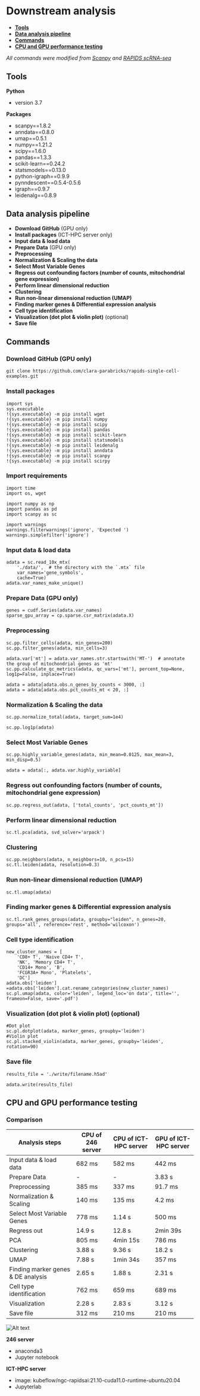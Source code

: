 # Downstream analysis
- [**Tools**](#Tools)
- [**Data analysis pipeline**](#Data-analysis-pipeline)
- [**Commands**](#Commands)
- [**CPU and GPU performance testing**](#CPU-and-GPU-performance-testing)

_All commands were modified from [Scanpy](https://scanpy-tutorials.readthedocs.io/en/latest/pbmc3k.html) and [RAPIDS scRNA-seq](https://github.com/clara-parabricks/rapids-single-cell-examples)_

## Tools
**Python** 
- version 3.7

**Packages**
- scanpy==1.8.2
- anndata==0.8.0
- umap==0.5.1
- numpy==1.21.2
- scipy==1.6.0
- pandas==1.3.3
- scikit-learn==0.24.2
- statsmodels==0.13.0
- python-igraph==0.9.9
- pynndescent==0.5.4-0.5.6
- igraph==0.9.7
- leidenalg==0.8.9

## Data analysis pipeline
- **Download GitHub** (GPU only)
- **Install packages** (ICT-HPC server only)
- **Input data & load data**
- **Prepare Data** (GPU only)
- **Preprocessing**
- **Normalization & Scaling the data**
- **Select Most Variable Genes**
- **Regress out confounding factors (number of counts, mitochondrial gene expression)**
- **Perform linear dimensional reduction**
- **Clustering**
- **Run non-linear dimensional reduction (UMAP)**
- **Finding marker genes  & Differential expression analysis**
- **Cell type identification**
- **Visualization (dot plot & violin plot)** (optional)
- **Save file**


## Commands
### Download GitHub (GPU only)
```
git clone https://github.com/clara-parabricks/rapids-single-cell-examples.git
```

### Install packages
``` {python}
import sys
sys.executable
!{sys.executable} -m pip install wget
!{sys.executable} -m pip install numpy
!{sys.executable} -m pip install scipy
!{sys.executable} -m pip install pandas
!{sys.executable} -m pip install scikit-learn
!{sys.executable} -m pip install statsmodels
!{sys.executable} -m pip install leidenalg
!{sys.executable} -m pip install anndata
!{sys.executable} -m pip install scanpy
!{sys.executable} -m pip install scirpy
```

### Import requirements
``` {python}
import time
import os, wget

import numpy as np
import pandas as pd
import scanpy as sc

import warnings
warnings.filterwarnings('ignore', 'Expected ')
warnings.simplefilter('ignore')
```

### Input data & load data
``` {python}
adata = sc.read_10x_mtx(
    './data/',  # the directory with the `.mtx` file
    var_names='gene_symbols',
    cache=True) 
adata.var_names_make_unique()
```
### Prepare Data (GPU only)
``` {python}
genes = cudf.Series(adata.var_names)
sparse_gpu_array = cp.sparse.csr_matrix(adata.X)
```
### Preprocessing
``` {python}
sc.pp.filter_cells(adata, min_genes=200)
sc.pp.filter_genes(adata, min_cells=3)

adata.var['mt'] = adata.var_names.str.startswith('MT-')  # annotate the group of mitochondrial genes as 'mt'
sc.pp.calculate_qc_metrics(adata, qc_vars=['mt'], percent_top=None, log1p=False, inplace=True)

adata = adata[adata.obs.n_genes_by_counts < 3000, :]
adata = adata[adata.obs.pct_counts_mt < 20, :]
```

### Normalization & Scaling the data
``` {python}
sc.pp.normalize_total(adata, target_sum=1e4)

sc.pp.log1p(adata)
```

### Select Most Variable Genes
``` {python}
sc.pp.highly_variable_genes(adata, min_mean=0.0125, max_mean=3, min_disp=0.5)

adata = adata[:, adata.var.highly_variable]
```

### Regress out confounding factors (number of counts, mitochondrial gene expression)
``` {python}
sc.pp.regress_out(adata, ['total_counts', 'pct_counts_mt'])
```

### Perform linear dimensional reduction
``` {python}
sc.tl.pca(adata, svd_solver='arpack')
```
### Clustering
``` {python}
sc.pp.neighbors(adata, n_neighbors=10, n_pcs=15)
sc.tl.leiden(adata, resolution=0.3)
```

### Run non-linear dimensional reduction (UMAP)
``` {python}
sc.tl.umap(adata)
```

### Finding marker genes  & Differential expression analysis
``` {python}
sc.tl.rank_genes_groups(adata, groupby="leiden", n_genes=20, groups='all', reference='rest', method='wilcoxon')
```

### Cell type identification
``` {python}
new_cluster_names = [
    'CD8+ T', 'Naive CD4+ T',
    'NK', 'Memory CD4+ T',
    'CD14+ Mono', 'B',
    'FCGR3A+ Mono', 'Platelets',
    'DC']
adata.obs['leiden'] =adata.obs['leiden'].cat.rename_categories(new_cluster_names)
sc.pl.umap(adata, color='leiden', legend_loc='on data', title='', frameon=False, save='.pdf')
```

### Visualization (dot plot & violin plot) (optional)
``` {python}
#Dot plot
sc.pl.dotplot(adata, marker_genes, groupby='leiden')
#Violin plot
sc.pl.stacked_violin(adata, marker_genes, groupby='leiden', rotation=90)
```

### Save file
``` {python}
results_file = './write/filename.h5ad'
```
``` {python}
adata.write(results_file)
```

## CPU and GPU performance testing
### Comparison


| Analysis steps                | CPU of 246 server        | CPU of ICT-HPC server          | GPU of ICT-HPC server          |
|----------------------|--------------|---------------|--------------|
| Input data & load data     | 682 ms  | 582 ms  | 442 ms  | 
| Prepare Data | -   | -   | 3.83 s    |
| Preprocessing | 385 ms   | 337 ms   | 91.7 ms    |
| Normalization & Scaling | 140 ms | 135 ms | 4.2 ms |
| Select Most Variable Genes | 778 ms | 1.14 s | 500 ms | 
| Regress out  | 14.9 s | 12.8 s | 2min 39s |
| PCA | 805 ms | 4min 15s | 786 ms |
| Clustering | 3.88 s | 9.36 s | 18.2 s | 
| UMAP | 7.88 s | 1min 34s | 357 ms |
| Finding marker genes & DE analysis | 2.65 s | 1.88 s | 2.31 s |
| Cell type identification | 762 ms | 659 ms | 689 ms |
| Visualization | 2.28 s | 2.83 s | 3.12 s |
| Save file | 312 ms | 210 ms | 210 ms |

![Alt text](https://github.com/vclabsysbio/AI-MD_scRNAseq/blob/main/Downstream_analysis/Picture1.jpg?raw=true "Comparison")

**246 server**
- anaconda3
- Jupyter notebook

**ICT-HPC server**
- image: kubeflow/ngc-rapidsai:21.10-cuda11.0-runtime-ubuntu20.04
- Jupyterlab

